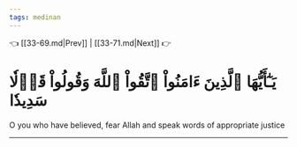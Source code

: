 ```yaml
---
tags: medinan
---
```


👈 [[33-69.md|Prev]] | [[33-71.md|Next]] 👉

# يَـٰٓأَيُّهَا ٱلَّذِينَ ءَامَنُواْ ٱتَّقُواْ ٱللَّهَ وَقُولُواْ قَوۡلٗا سَدِيدٗا

O you who have believed, fear Allah and speak words of appropriate justice

---


